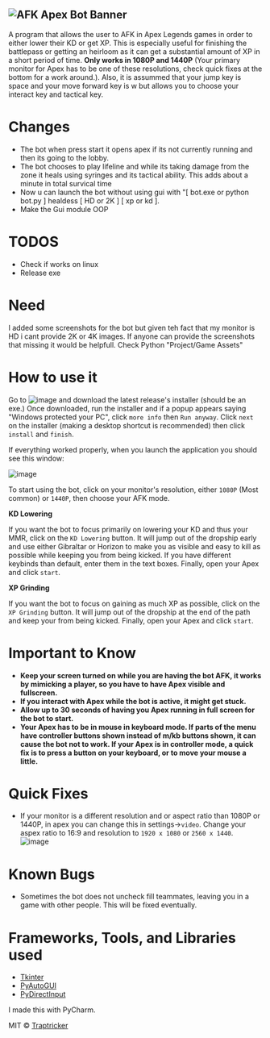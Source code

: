 ![AFK Apex Bot Banner](https://user-images.githubusercontent.com/85963782/152089759-d1aa1bca-4fa6-4dcc-8bef-2eca6ae6ef48.png)
-
A program that allows the user to AFK in Apex Legends games in order to either lower their KD or get XP. This is especially useful for finishing the battlepass or getting an heirloom as it can get a substantial amount of XP in a short period of time. **Only works in 1080P and 1440P** (Your primary monitor for Apex has to be one of these resolutions, check quick fixes at the bottom for a work around.). Also, it is assummed that your jump key is space and your move forward key is w but allows you to choose your interact key and tactical key. 

# Changes
* The bot when press start it opens apex if its not currently running and then its going to the lobby.
* The bot chooses to play lifeline and while its taking damage from the zone it heals using syringes and its tactical ability. This adds about a minute in total survical time
* Now u can launch the bot without using gui with "[ bot.exe or python bot.py ] healdess [ HD or 2K ] [ xp or kd ]. 
* Make the Gui module OOP

# TODOS
* Check if works on linux
* Release exe

# Need
I added some screenshots for the bot but given teh fact that my monitor is HD i cant provide 2K or 4K images. If anyone can provide the screenshots that missing it would be helpfull. Check Python "Project/Game Assets"

# How to use it
Go to ![image](https://user-images.githubusercontent.com/85963782/150718639-bec6b20b-f788-4d28-9315-25d33103b6ca.png) and download the latest release's installer (should be an exe.) Once downloaded, run the installer and if a popup appears saying "Windows protected your PC", click `more info` then `Run anyway`. Click `next` on the installer (making a desktop shortcut is recommended) then click `install` and `finish`.

If everything worked properly, when you launch the application you should see this window:

![image](https://user-images.githubusercontent.com/85963782/150719005-7336ae4a-a10d-448a-9685-f751ce58c4c0.png)

To start using the bot, click on your monitor's resolution, either `1080P` (Most common) or `1440P`, then choose your AFK mode.

**KD Lowering**

If you want the bot to focus primarily on lowering your KD and thus your MMR, click on the `KD Lowering` button. It will jump out of the dropship early and use either Gibraltar  or Horizon to make you as visible and easy to kill as possible while keeping you from being kicked. If you have different keybinds than default, enter them in the text boxes. Finally, open your Apex and click `start`. 

**XP Grinding**

If you want the bot to focus on gaining as much XP as possible, click on the `XP Grinding` button. It will jump out of the dropship at the end of the path and keep your from being kicked. Finally, open your Apex and click `start`.

# Important to Know
- **Keep your screen turned on while you are having the bot AFK, it works by mimicking a player, so you have to have Apex visible and fullscreen.**
- **If you interact with Apex while the bot is active, it might get stuck.**
- **Allow up to 30 seconds of having you Apex running in full screen for the bot to start.**
- **Your Apex has to be in mouse in keyboard mode. If parts of the menu have controller buttons shown instead of m/kb buttons shown, it can cause the bot not to work. If your Apex is in controller mode, a quick fix is to press a button on your keyboard, or to move your mouse a little.**

# Quick Fixes
- If your monitor is a different resolution and or aspect ratio than 1080P or 1440P, in apex you can change this in settings->`video`. Change your aspex ratio to 16:9 and resolution to `1920 x 1080` or `2560 x 1440`.
![image](https://user-images.githubusercontent.com/85963782/156895505-65d3171f-b8aa-4e27-b13c-f7fa1dd82245.png)

# Known Bugs
- Sometimes the bot does not uncheck fill teammates, leaving you in a game with other people. This will be fixed eventually.

# Frameworks, Tools, and Libraries used
- [Tkinter](https://docs.python.org/3/library/tkinter.html)
- [PyAutoGUI](https://pyautogui.readthedocs.io/en/latest/)
- [PyDirectInput](https://pypi.org/project/PyDirectInput/)

I made this with PyCharm.

MIT © [Traptricker](https://github.com/Traptricker)
